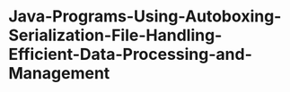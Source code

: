 # Java-Programs-Using-Autoboxing-Serialization-File-Handling-Efficient-Data-Processing-and-Management